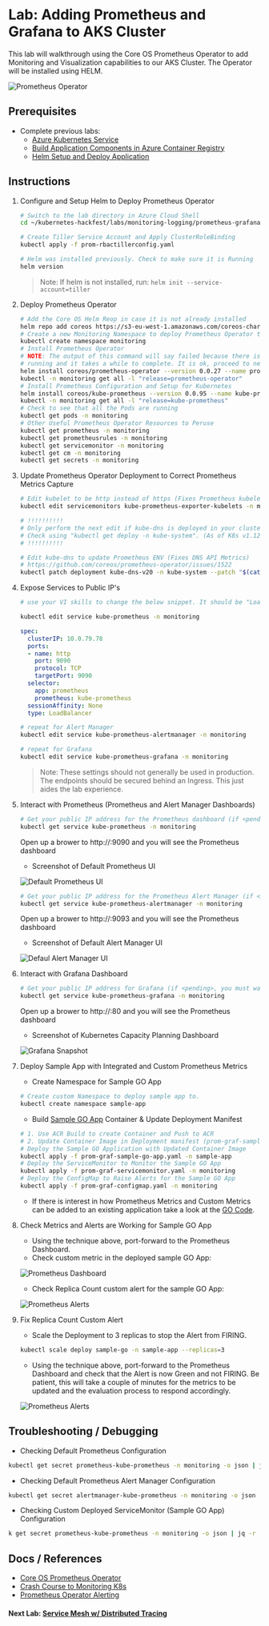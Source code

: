 # Lab: Adding Prometheus and Grafana to AKS Cluster

This lab will walkthrough using the Core OS Prometheus Operator to add Monitoring and Visualization capabilities to our AKS Cluster. The Operator will be installed using HELM.

![Prometheus Operator](img-prometheus-operator.png)

## Prerequisites

* Complete previous labs:
    * [Azure Kubernetes Service](../../create-aks-cluster/README.md)
    * [Build Application Components in Azure Container Registry](../../build-application/README.md)
    * [Helm Setup and Deploy Application](../../helm-setup-deploy/README.md)

## Instructions

1. Configure and Setup Helm to Deploy Prometheus Operator

    ```bash
    # Switch to the lab directory in Azure Cloud Shell
    cd ~/kubernetes-hackfest/labs/monitoring-logging/prometheus-grafana
    ```

    ```bash
    # Create Tiller Service Account and Apply ClusterRoleBinding
    kubectl apply -f prom-rbactillerconfig.yaml

    # Helm was installed previously. Check to make sure it is Running
    helm version
    ```

    > Note: If helm is not installed, run: ```helm init --service-account=tiller```

2. Deploy Prometheus Operator

    ``` bash
    # Add the Core OS Helm Reop in case it is not already installed
    helm repo add coreos https://s3-eu-west-1.amazonaws.com/coreos-charts/stable/
    # Create a new Monitoring Namespace to deploy Prometheus Operator too
    kubectl create namespace monitoring
    # Install Prometheus Operator
    # NOTE: The output of this command will say failed because there is a job (pod)
    # running and it takes a while to complete. It is ok, proceed to next step.
    helm install coreos/prometheus-operator --version 0.0.27 --name prometheus-operator --namespace monitoring
    kubectl -n monitoring get all -l "release=prometheus-operator"
    # Install Prometheus Configuration and Setup for Kubernetes
    helm install coreos/kube-prometheus --version 0.0.95 --name kube-prometheus --namespace monitoring
    kubectl -n monitoring get all -l "release=kube-prometheus"
    # Check to see that all the Pods are running
    kubectl get pods -n monitoring
    # Other Useful Prometheus Operator Resources to Peruse
    kubectl get prometheus -n monitoring
    kubectl get prometheusrules -n monitoring
    kubectl get servicemonitor -n monitoring
    kubectl get cm -n monitoring
    kubectl get secrets -n monitoring
    ```

3. Update Prometheus Operator Deployment to Correct Prometheus Metrics Capture

    ```bash
    # Edit kubelet to be http instead of https (Fixes Prometheus kubelet API Metrics)
    kubectl edit servicemonitors kube-prometheus-exporter-kubelets -n monitoring
    
    # !!!!!!!!!!
    # Only perform the next edit if kube-dns is deployed in your cluster.
    # Check using "kubectl get deploy -n kube-system". (As of K8s v1.12.4, AKS switched to coredns).
    # !!!!!!!!!!

    # Edit kube-dns to update Prometheus ENV (Fixes DNS API Metrics)
    # https://github.com/coreos/prometheus-operator/issues/1522
    kubectl patch deployment kube-dns-v20 -n kube-system --patch "$(cat prom-graf-kube-dns-metrics-patch.yaml)"
    ```

4. Expose Services to Public IP's

    ```bash
    # use your VI skills to change the below snippet. It should be "LoadBalancer" and not "ClusterIP"

    kubectl edit service kube-prometheus -n monitoring
    ```

    ```yaml
    spec:
      clusterIP: 10.0.79.78
      ports:
      - name: http
        port: 9090
        protocol: TCP
        targetPort: 9090
      selector:
        app: prometheus
        prometheus: kube-prometheus
      sessionAffinity: None
      type: LoadBalancer
    ```

    ```bash
    # repeat for Alert Manager
    kubectl edit service kube-prometheus-alertmanager -n monitoring
    ```

    ```bash
    # repeat for Grafana
    kubectl edit service kube-prometheus-grafana -n monitoring
    ```

    > Note: These settings should not generally be used in production. The endpoints should be secured behind an Ingress. This just aides the lab experience. 

5. Interact with Prometheus (Prometheus and Alert Manager Dashboards)

    ```bash
    # Get your public IP address for the Prometheus dashboard (if <pending>, you must wait...)
    kubectl get service kube-prometheus -n monitoring
    ```

    Open up a brower to http://<your-public-ip>:9090 and you will see the Prometheus dashboard

    * Screenshot of Default Prometheus UI

    ![Default Prometheus UI](img-prometheus-ui.png)

    ```bash
    # Get your public IP address for the Prometheus Alert Manager (if <pending>, you must wait...)
    kubectl get service kube-prometheus-alertmanager -n monitoring
    ```

    Open up a brower to http://<your-public-ip>:9093 and you will see the Prometheus dashboard

    * Screenshot of Default Alert Manager UI

    ![Defaul Alert Manager UI](img-alertmanager-ui.png)

6. Interact with Grafana Dashboard

    ```bash
    # Get your public IP address for Grafana (if <pending>, you must wait...)
    kubectl get service kube-prometheus-grafana -n monitoring
    ```

    Open up a brower to http://<your-public-ip>:80 and you will see the Prometheus dashboard

    * Screenshot of Kubernetes Capacity Planning Dashboard

    ![Grafana Snapshot](img-grafana-dashboard.png)

7. Deploy Sample App with Integrated and Custom Prometheus Metrics

    * Create Namespace for Sample GO App
    ```bash
    # Create custom Namespace to deploy sample app to.
    kubectl create namespace sample-app
    ```
    * Build [Sample GO App](../../../app/sample-go/README.md) Container & Update Deployment Manifest
    ```bash
    # 1. Use ACR Build to create Container and Push to ACR
    # 2. Update Container Image in Deployment manifest (prom-graf-sample-go-app.yaml) 
    # Deploy the Sample GO Application with Updated Container Image
    kubectl apply -f prom-graf-sample-go-app.yaml -n sample-app
    # Deploy the ServiceMonitor to Monitor the Sample GO App
    kubectl apply -f prom-graf-servicemonitor.yaml -n monitoring
    # Deploy the ConfigMap to Raise Alerts for the Sample GO App
    kubectl apply -f prom-graf-configmap.yaml -n monitoring
    ```
    * If there is interest in how Prometheus Metrics and Custom Metrics can be added to an existing application take a look at the [GO Code](../../../app/sample-go/app.go).

8. Check Metrics and Alerts are Working for Sample GO App

    * Using the technique above, port-forward to the Prometheus Dashboard.
    * Check custom metric in the deployed sample GO App:

    ![Prometheus Dashboard](img-prometheus-dashboard.png)

    * Check Replica Count custom alert for the sample GO App:

    ![Prometheus Alerts](img-prometheus-alerts.png)

9. Fix Replica Count Custom Alert

    * Scale the Deployment to 3 replicas to stop the Alert from FIRING.
    ```bash
    kubectl scale deploy sample-go -n sample-app --replicas=3
    ```
    * Using the technique above, port-forward to the Prometheus Dashboard and check that the Alert is now Green and not FIRING. Be patient, this will take a couple of minutes for the metrics to be updated and the evaluation process to respond accordingly.

    ![Prometheus Alerts](img-prometheus-alerts-resolved.png)

## Troubleshooting / Debugging

* Checking Default Prometheus Configuration

```bash
kubectl get secret prometheus-kube-prometheus -n monitoring -o json | jq -r '.data["prometheus.yaml"]' | base64 --decode
```

* Checking Default Prometheus Alert Manager Configuration

```bash
kubectl get secret alertmanager-kube-prometheus -n monitoring -o json | jq -r '.data["alertmanager.yaml"]' | base64 --decode
```

* Checking Custom Deployed ServiceMonitor (Sample GO App) Configuration

```bash
k get secret prometheus-kube-prometheus -n monitoring -o json | jq -r '.data["prometheus.yaml"]' | base64 --decode | grep "sample-go"
```

## Docs / References

* [Core OS Prometheus Operator](https://github.com/coreos/prometheus-operator/blob/v0.17.0/Documentation/user-guides/getting-started.md)
* [Crash Course to Monitoring K8s](https://www.sumologic.com/blog/cloud/how-to-monitor-kubernetes/)
* [Prometheus Operator Alerting](https://github.com/coreos/prometheus-operator/blob/v0.17.0/Documentation/user-guides/alerting.md)

#### Next Lab: [Service Mesh w/ Distributed Tracing](../../servicemesh-tracing/README.md)
